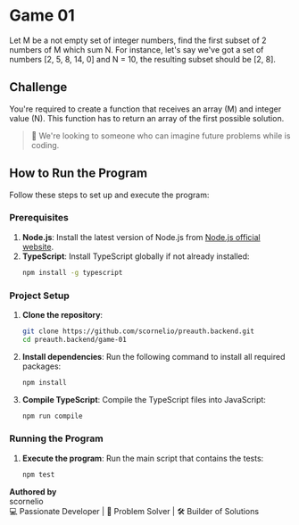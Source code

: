 # Game 01

Let M be a not empty set of integer numbers, find the first subset of 2 numbers of M which sum N. For instance, let's say we've got a set of numbers [2, 5, 8, 14, 0] and N = 10, the resulting subset should be [2, 8].

## Challenge
You're required to create a function that receives an array (M) and integer value (N). This function has to return an array of the first possible solution.


> 🚨 We're looking to someone who can imagine future problems while is coding.

## How to Run the Program

Follow these steps to set up and execute the program:

### Prerequisites
1. **Node.js**: Install the latest version of Node.js from [Node.js official website](https://nodejs.org/).
2. **TypeScript**: Install TypeScript globally if not already installed:
   ```bash
   npm install -g typescript
### Project Setup

1. **Clone the repository**:
    ```bash
    git clone https://github.com/scornelio/preauth.backend.git
    cd preauth.backend/game-01
2. **Install dependencies**: Run the following command to install all required packages:
    ```bash
    npm install
3. **Compile TypeScript**: Compile the TypeScript files into JavaScript:
    ```bash
    npm run compile
### Running the Program
1. **Execute the program**: Run the main script that contains the tests:
    ```bash
    npm test
**Authored by**  
scornelio  
💻 Passionate Developer | 🚀 Problem Solver | 🛠️ Builder of Solutions
